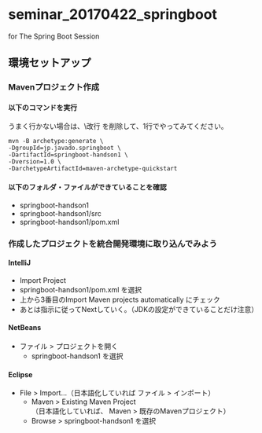 # seminar_20170422_springboot
for The Spring Boot Session


## 環境セットアップ

### Mavenプロジェクト作成

#### 以下のコマンドを実行

うまく行かない場合は、\改行 を削除して、1行でやってみてください。

```
mvn -B archetype:generate \
-DgroupId=jp.javado.springboot \
-DartifactId=springboot-handson1 \
-Dversion=1.0 \
-DarchetypeArtifactId=maven-archetype-quickstart
```

#### 以下のフォルダ・ファイルができていることを確認
 - springboot-handson1
 - springboot-handson1/src
 - springboot-handson1/pom.xml

### 作成したプロジェクトを統合開発環境に取り込んでみよう

#### IntelliJ

- Import Project
 - springboot-handson1/pom.xml を選択
 - 上から3番目のImport Maven projects automatically にチェック
 - あとは指示に従ってNextしていく。（JDKの設定ができていることだけ注意）
 
#### NetBeans

- ファイル > プロジェクトを開く
  - springboot-handson1 を選択

#### Eclipse

- File > Import...（日本語化していれば ファイル > インポート）
  - Maven > Existing Maven Project  
（日本語化していれば、 Maven > 既存のMavenプロジェクト）
  - Browse > springboot-handson1 を選択
